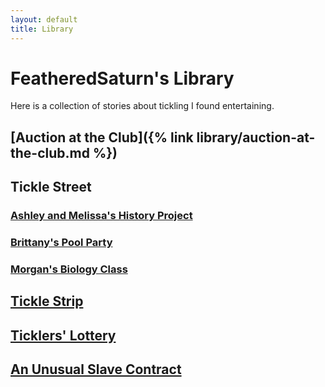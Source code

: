 ```yaml
---
layout: default
title: Library
---
```


# FeatheredSaturn's Library

Here is a collection of stories about tickling I found entertaining.

## [Auction at the Club]({% link library/auction-at-the-club.md %})

## Tickle Street

### [Ashley and Melissa's History Project](/library/tickle-street/ashley-and-melissas-history-project.html)

### [Brittany's Pool Party](/library/tickle-street/brittanys-pool-party.html)

### [Morgan's Biology Class](/library/tickle-street/morgans-biology-class.html)

## [Tickle Strip](/library/tickle-strip.html)

## [Ticklers' Lottery](/library/ticklers-lottery.html)

## [An Unusual Slave Contract](/library/unusual-slave-contract.html)